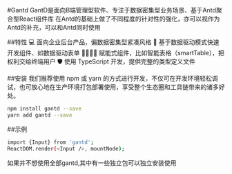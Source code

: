 #Gantd
GantD是面向B端管理型软件、专注于数据密集型业务场景、基于Antd聚合型React组件库
在Antd的基础上做了不同程度的针对性的强化，亦可以视作为Antd的补充，可以和Antd同时使用

##特性
💻 面向企业后台产品，偏数据密集型紧凑风格
🚗 基于数据驱动模式快速开发组件、如数据驱动表单
👨‍👩‍👧‍👧 赋能式组件，比如智能表格（smartTable），把权利交给终端用户
🛡 使用 TypeScript 开发，提供完整的类型定义文件

##安装
我们推荐使用 npm 或 yarn 的方式进行开发，不仅可在开发环境轻松调试，也可放心地在生产环境打包部署使用，享受整个生态圈和工具链带来的诸多好处。
```bash
npm install gantd --save
yarn add gantd --save
```
##示例
```bash
import {Input} from 'gantd';
ReactDOM.render(<Input />, mountNode);
```

如果并不想使用全部gantd,其中有一些独立包可以独立安装使用
